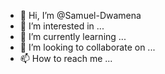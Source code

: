 - 👋 Hi, I’m @Samuel-Dwamena
- 👀 I’m interested in ...
- 🌱 I’m currently learning ...
- 💞️ I’m looking to collaborate on ...
- 📫 How to reach me ...

<!---
Samuel-Dwamena/Samuel-Dwamena is a ✨ special ✨ repository because its `README.md` (this file) appears on your GitHub profile.
You can click the Preview link to take a look at your changes.
--->
